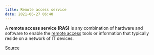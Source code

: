 ```yaml
---
title: Remote access service
date: 2021-06-27 06:40
---
```


A **remote access service (RAS)** is any combination of hardware and software to
enable the [remote access](20210627064119-remote-access.md) tools or
information that typically reside on a network of IT devices. 

[Source](https://en.wikipedia.org/wiki/Remote_access_service)
